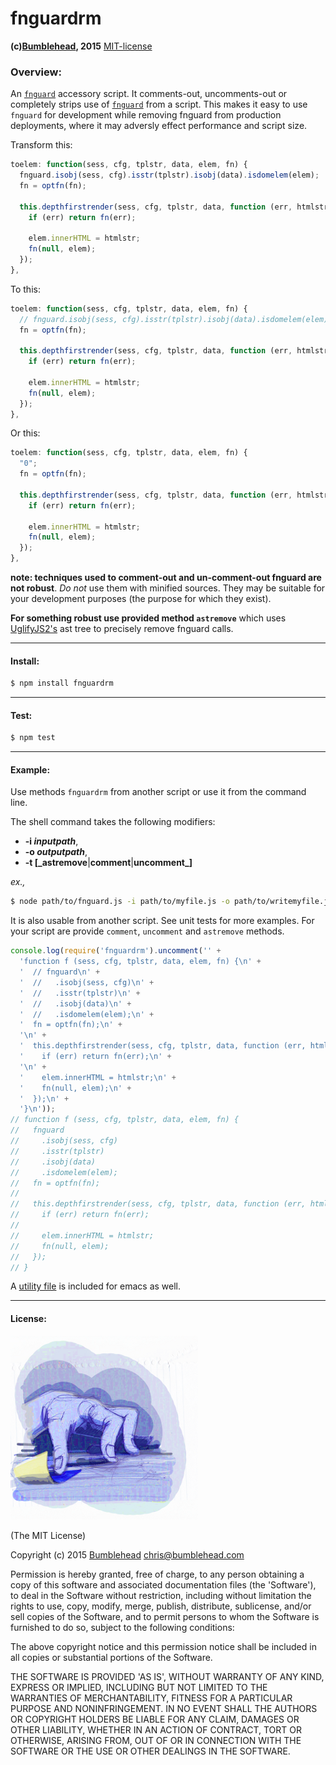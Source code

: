 fnguardrm
=========
**(c)[Bumblehead][0], 2015** [MIT-license](#license)

### Overview:

An [`fnguard`][1] accessory script. It comments-out, uncomments-out or completely strips use of [`fnguard`][1] from a script. This makes it easy to use `fnguard` for development while removing fnguard from production deployments, where it may adversly effect performance and script size.

Transform this:

```javascript
toelem: function(sess, cfg, tplstr, data, elem, fn) {
  fnguard.isobj(sess, cfg).isstr(tplstr).isobj(data).isdomelem(elem);
  fn = optfn(fn);
  
  this.depthfirstrender(sess, cfg, tplstr, data, function (err, htmlstr) {
    if (err) return fn(err);
    
    elem.innerHTML = htmlstr;
    fn(null, elem);
  });
},
```

To this:
```javascript
toelem: function(sess, cfg, tplstr, data, elem, fn) {
  // fnguard.isobj(sess, cfg).isstr(tplstr).isobj(data).isdomelem(elem);
  fn = optfn(fn);
  
  this.depthfirstrender(sess, cfg, tplstr, data, function (err, htmlstr) {
    if (err) return fn(err);
    
    elem.innerHTML = htmlstr;
    fn(null, elem);
  });
},
```

Or this:
```javascript
toelem: function(sess, cfg, tplstr, data, elem, fn) {
  "0";
  fn = optfn(fn);
  
  this.depthfirstrender(sess, cfg, tplstr, data, function (err, htmlstr) {
    if (err) return fn(err);
    
    elem.innerHTML = htmlstr;
    fn(null, elem);
  });
},
```

**note: techniques used to comment-out and un-comment-out fnguard are not robust**. _Do not_ use them with minified sources. They may be suitable for your development purposes (the purpose for which they exist).

**For something robust use provided method `astremove`** which uses [UglifyJS2's][2] ast tree to precisely remove fnguard calls.


[0]: http://www.bumblehead.com                            "bumblehead"
[1]: https://github.com/iambumblehead/fnguard/blob/master/fnguard.js
[2]: https://github.com/mishoo/UglifyJS2                   "UglifyJS2"
[3]: https://github.com/iambumblehead/fnguardrm/blob/master/fnguardrm.el "fnguardrm emacs"

---------------------------------------------------------
#### <a id="install"></a>Install:

```bash
$ npm install fnguardrm
```

---------------------------------------------------------
#### <a id="test"></a>Test:

```bash
$ npm test
```

---------------------------------------------------------
#### <a id="example"></a>Example:

Use methods `fnguardrm` from another script or use it from the command line.

The shell command takes the following modifiers:

  - **-i _inputpath_**,
  - **-o _outputpath_**,
  - **-t [_astremove**|**comment**|**uncomment_]**

*ex.,*
```bash
$ node path/to/fnguard.js -i path/to/myfile.js -o path/to/writemyfile.js -t astremove
```

It is also usable from another script. See unit tests for more examples. For your script are provide `comment`, `uncomment` and `astremove` methods.
```javascript
console.log(require('fnguardrm').uncomment('' +
  'function f (sess, cfg, tplstr, data, elem, fn) {\n' +
  '  // fnguard\n' +
  '  //   .isobj(sess, cfg)\n' +
  '  //   .isstr(tplstr)\n' +
  '  //   .isobj(data)\n' +
  '  //   .isdomelem(elem);\n' +
  '  fn = optfn(fn);\n' +
  '\n' +
  '  this.depthfirstrender(sess, cfg, tplstr, data, function (err, htmlstr) {\n' +
  '    if (err) return fn(err);\n' +
  '\n' +
  '    elem.innerHTML = htmlstr;\n' +
  '    fn(null, elem);\n' +
  '  });\n' +
  '}\n'));
// function f (sess, cfg, tplstr, data, elem, fn) {
//   fnguard
//     .isobj(sess, cfg)
//     .isstr(tplstr)
//     .isobj(data)
//     .isdomelem(elem);
//   fn = optfn(fn);
// 
//   this.depthfirstrender(sess, cfg, tplstr, data, function (err, htmlstr) {
//     if (err) return fn(err);
// 
//     elem.innerHTML = htmlstr;
//     fn(null, elem);
//   });
// }
```

A [utility file][3] is included for emacs as well.

---------------------------------------------------------
#### <a id="license">License:

 ![scrounge](https://github.com/iambumblehead/scroungejs/raw/master/img/hand.png) 

(The MIT License)

Copyright (c) 2015 [Bumblehead][0] <chris@bumblehead.com>

Permission is hereby granted, free of charge, to any person obtaining a copy of this software and associated documentation files (the 'Software'), to deal in the Software without restriction, including without limitation the rights to use, copy, modify, merge, publish, distribute, sublicense, and/or sell copies of the Software, and to permit persons to whom the Software is furnished to do so, subject to the following conditions:

The above copyright notice and this permission notice shall be included in all copies or substantial portions of the Software.

THE SOFTWARE IS PROVIDED 'AS IS', WITHOUT WARRANTY OF ANY KIND, EXPRESS OR IMPLIED, INCLUDING BUT NOT LIMITED TO THE WARRANTIES OF MERCHANTABILITY, FITNESS FOR A PARTICULAR PURPOSE AND NONINFRINGEMENT. IN NO EVENT SHALL THE AUTHORS OR COPYRIGHT HOLDERS BE LIABLE FOR ANY CLAIM, DAMAGES OR OTHER LIABILITY, WHETHER IN AN ACTION OF CONTRACT, TORT OR OTHERWISE, ARISING FROM, OUT OF OR IN CONNECTION WITH THE SOFTWARE OR THE USE OR OTHER DEALINGS IN THE SOFTWARE.
